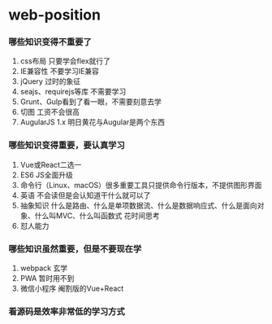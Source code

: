 # web-position
### 哪些知识变得不重要了
1. css布局 只要学会flex就行了
2. IE兼容性 不要学习IE兼容
3. jQuery 过时的象征
4. seajs、requirejs等库 不需要学习
5. Grunt、Gulp看到了看一眼，不需要刻意去学
6. 切图 工资不会很高
7. AugularJS 1.x 明日黄花与Augular是两个东西
### 哪些知识变得重要，要认真学习
1. Vue或React二选一
2. ES6 JS全面升级
3. 命令行（Linux、macOS）很多重要工具只提供命令行版本，不提供图形界面
4. 英语 不会读但是会认知道干什么就可以了
5. 抽象知识 什么是路由、什么是单项数据流、什么是数据响应式、什么是面向对象、什么叫MVC、什么叫函数式 花时间思考
6. 怼人能力
### 哪些知识虽然重要，但是不要现在学
1. webpack 玄学
2. PWA 暂时用不到
3. 微信小程序 阉割版的Vue+React
### 看源码是效率非常低的学习方式
